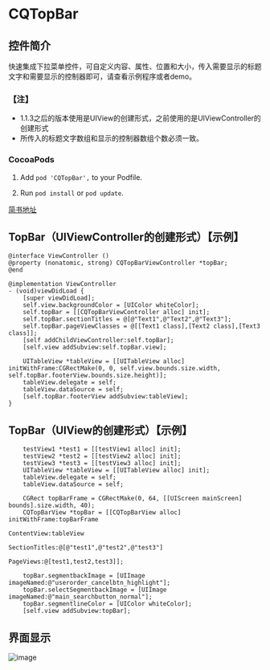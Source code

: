 # CQTopBar
## 控件简介
快速集成下拉菜单控件，可自定义内容、属性、位置和大小，传入需要显示的标题文字和需要显示的控制器即可，请查看示例程序或者demo。
### 【注】
- 1.1.3之后的版本使用是UIView的创建形式，之前使用的是UIViewController的创建形式
- 所传入的标题文字数组和显示的控制器数组个数必须一致。
### CocoaPods

1. Add `pod 'CQTopBar',` to your Podfile.

2. Run `pod install` or `pod update`.

[简书地址](https://www.jianshu.com/p/b8f8f73b0efa)

## <a id="TopBar"></a> TopBar（UIViewController的创建形式）【示例】
```objc
@interface ViewController ()
@property (nonatomic, strong) CQTopBarViewController *topBar;
@end

@implementation ViewController
- (void)viewDidLoad {
    [super viewDidLoad];
    self.view.backgroundColor = [UIColor whiteColor];
    self.topBar = [[CQTopBarViewController alloc] init];
    self.topBar.sectionTitles = @[@"Text1",@"Text2",@"Text3"];
    self.topBar.pageViewClasses = @[[Text1 class],[Text2 class],[Text3 class]];
    [self addChildViewController:self.topBar];
    [self.view addSubview:self.topBar.view];
    
    UITableView *tableView = [[UITableView alloc] initWithFrame:CGRectMake(0, 0, self.view.bounds.size.width, self.topBar.footerView.bounds.size.height)];
    tableView.delegate = self;
    tableView.dataSource = self;
    [self.topBar.footerView addSubview:tableView];
}
```
## <a id="TopBar"></a> TopBar（UIView的创建形式）【示例】
```objc
    testView1 *test1 = [[testView1 alloc] init];
    testView2 *test2 = [[testView2 alloc] init];
    testView3 *test3 = [[testView3 alloc] init];
    UITableView *tableView = [[UITableView alloc] init];
    tableView.delegate = self;
    tableView.dataSource = self;
    
    CGRect topBarFrame = CGRectMake(0, 64, [[UIScreen mainScreen] bounds].size.width, 40);
    CQTopBarView *topBar = [[CQTopBarView alloc] initWithFrame:topBarFrame
                                                   ContentView:tableView
                                                 SectionTitles:@[@"test1",@"test2",@"test3"]
                                                     PageViews:@[test1,test2,test3]];
    
    topBar.segmentbackImage = [UIImage imageNamed:@"userorder_cancelbtn_highlight"];
    topBar.selectSegmentbackImage = [UIImage imageNamed:@"main_searchbutton_normal"];
    topBar.segmentlineColor = [UIColor whiteColor];
    [self.view addSubview:topBar];
```

## 界面显示

![image](https://github.com/cq1402272764/CQTopBar/blob/master/Res/TopBar.gif)
